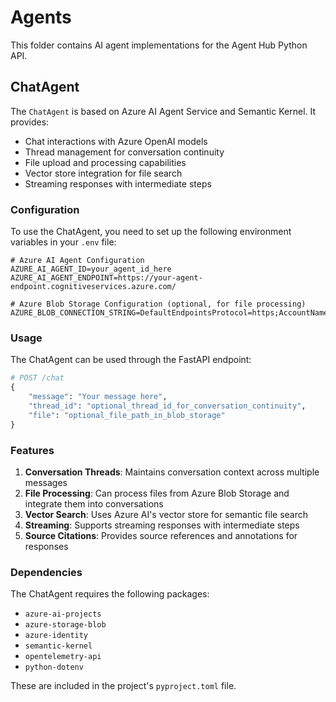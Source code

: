 # Agents

This folder contains AI agent implementations for the Agent Hub Python API.

## ChatAgent

The `ChatAgent` is based on Azure AI Agent Service and Semantic Kernel. It provides:

- Chat interactions with Azure OpenAI models
- Thread management for conversation continuity
- File upload and processing capabilities
- Vector store integration for file search
- Streaming responses with intermediate steps

### Configuration

To use the ChatAgent, you need to set up the following environment variables in your `.env` file:

```env
# Azure AI Agent Configuration
AZURE_AI_AGENT_ID=your_agent_id_here
AZURE_AI_AGENT_ENDPOINT=https://your-agent-endpoint.cognitiveservices.azure.com/

# Azure Blob Storage Configuration (optional, for file processing)
AZURE_BLOB_CONNECTION_STRING=DefaultEndpointsProtocol=https;AccountName=your_account;AccountKey=your_key;EndpointSuffix=core.windows.net
```

### Usage

The ChatAgent can be used through the FastAPI endpoint:

```python
# POST /chat
{
    "message": "Your message here",
    "thread_id": "optional_thread_id_for_conversation_continuity",
    "file": "optional_file_path_in_blob_storage"
}
```

### Features

1. **Conversation Threads**: Maintains conversation context across multiple messages
2. **File Processing**: Can process files from Azure Blob Storage and integrate them into conversations
3. **Vector Search**: Uses Azure AI's vector store for semantic file search
4. **Streaming**: Supports streaming responses with intermediate steps
5. **Source Citations**: Provides source references and annotations for responses

### Dependencies

The ChatAgent requires the following packages:
- `azure-ai-projects`
- `azure-storage-blob`
- `azure-identity`
- `semantic-kernel`
- `opentelemetry-api`
- `python-dotenv`

These are included in the project's `pyproject.toml` file.
